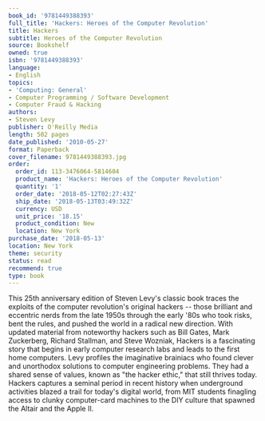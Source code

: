 ```yaml
---
book_id: '9781449388393'
full_title: 'Hackers: Heroes of the Computer Revolution'
title: Hackers
subtitle: Heroes of the Computer Revolution
source: Bookshelf
owned: true
isbn: '9781449388393'
language:
- English
topics:
- 'Computing: General'
- Computer Programming / Software Development
- Computer Fraud & Hacking
authors:
- Steven Levy
publisher: O'Reilly Media
length: 502 pages
date_published: '2010-05-27'
format: Paperback
cover_filename: 9781449388393.jpg
order:
  order_id: 113-3476064-5814604
  product_name: 'Hackers: Heroes of the Computer Revolution'
  quantity: '1'
  order_date: '2018-05-12T02:27:43Z'
  ship_date: '2018-05-13T03:49:32Z'
  currency: USD
  unit_price: '18.15'
  product_condition: New
  location: New York
purchase_date: '2018-05-13'
location: New York
theme: security
status: read
recommend: true
type: book
---
```

This 25th anniversary edition of Steven Levy's classic book traces the exploits of the computer revolution's original hackers -- those brilliant and eccentric nerds from the late 1950s through the early '80s who took risks, bent the rules, and pushed the world in a radical new direction. With updated material from noteworthy hackers such as Bill Gates, Mark Zuckerberg, Richard Stallman, and Steve Wozniak, Hackers is a fascinating story that begins in early computer research labs and leads to the first home computers.
Levy profiles the imaginative brainiacs who found clever and unorthodox solutions to computer engineering problems. They had a shared sense of values, known as "the hacker ethic," that still thrives today. Hackers captures a seminal period in recent history when underground activities blazed a trail for today's digital world, from MIT students finagling access to clunky computer-card machines to the DIY culture that spawned the Altair and the Apple II.
